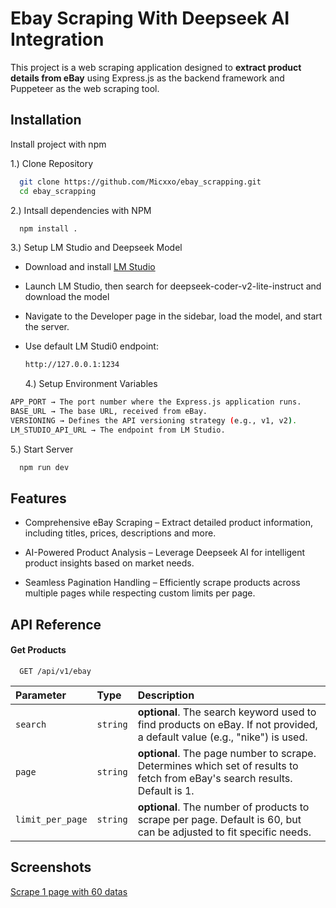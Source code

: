 # Ebay Scraping With Deepseek AI Integration

This project is a web scraping application designed to **extract product details from eBay** using Express.js as the backend framework and Puppeteer as the web scraping tool.

## Installation

Install project with npm

1.) Clone Repository

```bash
  git clone https://github.com/Micxxo/ebay_scrapping.git
  cd ebay_scrapping
```

2.) Intsall dependencies with NPM

```bash
  npm install .
```

3.) Setup LM Studio and Deepseek Model

- Download and install [LM Studio](https://lmstudio.ai/)
- Launch LM Studio, then search for deepseek-coder-v2-lite-instruct and download the model
- Navigate to the Developer page in the sidebar, load the model, and start the server.
- Use default LM Studi0 endpoint:

  ```bash
  http://127.0.0.1:1234
  ```

  4.) Setup Environment Variables

```bash
APP_PORT → The port number where the Express.js application runs.
BASE_URL → The base URL, received from eBay.
VERSIONING → Defines the API versioning strategy (e.g., v1, v2).
LM_STUDIO_API_URL → The endpoint from LM Studio.
```

5.) Start Server

```bash
  npm run dev
```

## Features

- Comprehensive eBay Scraping – Extract detailed product information, including titles, prices, descriptions and more.
- AI-Powered Product Analysis – Leverage Deepseek AI for intelligent product insights based on market needs.

- Seamless Pagination Handling – Efficiently scrape products across multiple pages while respecting custom limits per page.

## API Reference

#### Get Products

```http
  GET /api/v1/ebay
```

| Parameter        | Type     | Description                                                                                                                 |
| :--------------- | :------- | :-------------------------------------------------------------------------------------------------------------------------- |
| `search`         | `string` | **optional**. The search keyword used to find products on eBay. If not provided, a default value (e.g., "nike") is used.    |
| `page`           | `string` | **optional**. The page number to scrape. Determines which set of results to fetch from eBay's search results. Default is 1. |
| `limit_per_page` | `string` | **optional**. The number of products to scrape per page. Default is 60, but can be adjusted to fit specific needs.          |

## Screenshots

[Scrape 1 page with 60 datas](https://drive.google.com/file/d/1QG_h27pC7fnjRql6XtQRlqsM13A5Nria/view?usp=drive_link)
